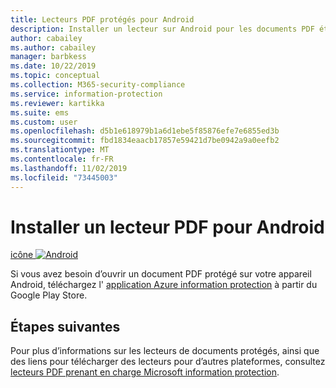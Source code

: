 ```yaml
---
title: Lecteurs PDF protégés pour Android
description: Installer un lecteur sur Android pour les documents PDF étiquetés pour la classification et la protection
author: cabailey
ms.author: cabailey
manager: barbkess
ms.date: 10/22/2019
ms.topic: conceptual
ms.collection: M365-security-compliance
ms.service: information-protection
ms.reviewer: kartikka
ms.suite: ems
ms.custom: user
ms.openlocfilehash: d5b1e618979b1a6d1ebe5f85876efe7e6855ed3b
ms.sourcegitcommit: fbd1834eaacb17857e59421d7be0942a9a0eefb2
ms.translationtype: MT
ms.contentlocale: fr-FR
ms.lasthandoff: 11/02/2019
ms.locfileid: "73445003"
---
```

# <a name="install-a-pdf-reader-for-android"></a>Installer un lecteur PDF pour Android

[icône ![Android](../media/develop/android-icon.png)](https://go.microsoft.com/fwlink/?LinkId=325340)

Si vous avez besoin d’ouvrir un document PDF protégé sur votre appareil Android, téléchargez l' [application Azure information protection](https://go.microsoft.com/fwlink/?LinkId=325340) à partir du Google Play Store.

## <a name="next-steps"></a>Étapes suivantes

Pour plus d’informations sur les lecteurs de documents protégés, ainsi que des liens pour télécharger des lecteurs pour d’autres plateformes, consultez [lecteurs PDF prenant en charge Microsoft information protection](protected-pdf-readers.md).

